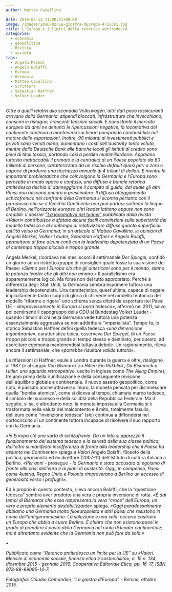 ```yaml
---
author: Matteo Cavallino

date: 2016-02-12 11:00:51+00:00
image: /images/2016/02/La-giostra-dEuropa-471x381.jpg
title: L'Europa e i limiti della retorica antitedesca
categories:
  - economia
  - geopolitica
  - Rivista
  - società
tags:
  - Angela Merkel
  - Angelo Bolaffi
  - Europa
  - Germania
  - Matteo Cavallino
  - Scritture
  - Sebastian Haffner
  - Volker Lauder
---
```


_Oltre a quelli relativi allo scandalo Volkswagen, altri dati poco rassicuranti arrivano dalla Germania: stipendi bloccati, infrastrutture che invecchiano, consumi in ristagno, crescenti tensioni sociali. E nonostante il mercato europeo da anni ne denunci le ripercussioni negative, la locomotiva del continente continua a mantenersi sui binari pompando combustibile nel motore delle esportazioni. Inoltre, 90 miliardi di investimenti pubblici e privati sono venuti meno, aumentano i costi dell'austerity tanto voluta, mentre dalla Deutsche Bank alle banche locali gli istituti di credito sono pieni di titoli tossici, portando così a perdite multimiliardarie. Appaiono tuttavia inattaccabili il primato e la centralità di un Paese popolato da 80 miliardi di persone, caratterizzato da un rischio default quasi pari a zero e capace di produrre una ricchezza annuale di 4 trilioni di dollari. E mentre le importanti problematiche che coinvolgono la Germania e l'Europa sono percepite in modo opaco e confuso, una diffusa e banale retorica antitedesca rischia di danneggiarne il compito di guida, dal quale gli altri Paesi non riescono ancora a prescindere. Il diffuso atteggiamento schizofrenico nei confronti della Germania si scontra pertanto con il paradosso che se il Vecchio Continente non può parlare soltanto la lingua di Berlino, nell'orizzonte europeo altri leader latitano oppure non sono credibili. Il dossier _[_”La locomotiva nel tunnel”_](http://www.valori.it/economia-solidale/germania-locomotiva-nel-tunnel-su-valori-dicembre-11039.html)_ pubblicato dalla rivista «Valori» contribuisce a sfatare alcune facili convinzioni sulla superiorità del modello tedesco e al contempo di relativizzare diffuse quanto superficiali ostilità verso la Germania; in un articolo di Matteo Cavallino, le opinioni di Angela Merkel, Volker Lauder, Sebastian Haffner e Angelo Bolaffi, permettono di fare alcuni conti con la leadership depotenziata di un Paese al contempo troppo piccolo e troppo grande._

Angela Merkel, ricordava nei mesi scorsi il settimanale _Der Spiegel_, confidò un giorno ad un ristretto gruppo di consiglieri quale fosse la sua visione del Paese: _«Siamo per l'Europa ciò che gli americani sono per il mondo, siamo la potenza leader che gli altri non amano.»_ Il parallelismo era apparentemente logico. Ma forse non del tutto appropriato. Perché a differenza degli Stati Uniti, la Germania sembra esprimere tuttora una leadership depotenziata. Una caratteristica, quest'ultima, capace di negare implicitamente tanto i sogni di gloria di chi vede nel modello teutonico del modello “riforme e rigore” uno schema senza difetti da esportare nei Paesi UE - _«Improvvisamente in Europa si parla tedesco»_, affermò nel 2011, salvo poi pentirsene il capogruppo della CDU al Bundestag Volker Lauder - quando i timori di chi nella Germania vede tuttora una potenza essenzialmente aggressiva se non addirittura “imperialista”. Tempo fa, lo storico Sebastian Haffner definì quella tedesca _«una dimensione ingombrante»_, caratteristica tipica, osservava _Der Spiegel_, di un Paese troppo piccolo e troppo grande al tempo stesso e destinato, per questo, ad esercitare egemonia mantenendosi tuttavia debole. Un ragionamento, rileva ancora il settimanale, che _«potrebbe risultare valido tuttora»_.

Le riflessioni di Haffner, esule a Londra durante la guerra e oltre, risalgono al 1987 (e al saggio _Von Bismarck zu Hitler: Ein Rükblick_, _Da Bismarck a Hitler: uno sguardo retrospettivo_, uscito in inglese come _The Alling Empire_), tre anni prima della riunificazione e della conseguente revisione dell'equilibrio globale e continentale. Il nuovo assetto geopolitico, come noto, è passato anche attraverso l'euro, la moneta pensata per disinnescare quella “bomba atomica”, come si diceva al tempo, chiamata marco tedesco, il simbolo del successo e della solidità della Repubblica Federale. Ma il seguito, si sa, è altrettanto noto: la moneta imposta alla Germania si è trasformata nella valuta del malcontento e il mito, totalmente fasullo, dell'euro come “invenzione tedesca” (_sic_) continua a diffondersi nel cortocircuito di un continente tuttora incapace di risolvere il suo rapporto con la Germania.

_«In Europa c'è una sorta di schizofrenia. Da un lato si apprezza il funzionamento del sistema tedesco e la serietà della sua classe politica; dall'altro si manifesta insofferenza di fronte alla leadership che il Paese ha assunto nel Continente»_ spiega a _Valori_ Angelo Bolaffi, filosofo della politica, germanista ed ex direttore (2007-11) dell'Istituto di cultura italiana a Berlino. _«Per anni_ - prosegue - _la Germania è stata accusata di egoismo di fronte alla crisi dell'euro e ai piani di austerità. Oggi, in compenso, Paesi come Austria, Regno Unito e Polonia rimproverano a Berlino un eccesso di generosità verso i profughi»_.

Ed è proprio in questo contesto, rileva ancora Bolaffi, che la “questione tedesca” sembra aver prodotto una vera e propria inversione di rotta. _«È dai tempi di Bismarck che essa rappresenta la vera “croce” dell'Europa, un vero e proprio elemento destabilizzante»_ spiega. _«Oggi paradossalmente abbiamo una Germania molto filoeuropeista e altri paesi che resistono in nome dell'antigermanesimo. La soluzione è una sola: occorre costruire un'Europa che abbia a cuore Berlino. È chiaro che non esistono paesi in grado di prendere il posto della Germania nel ruolo di leader continentale; ma è altrettanto evidente che la Germania non può fare da sola.»_

•

_Pubblicato come “Retorica antitedesca un limite per la UE” su «Valori. Mensile di economia sociale, finanza etica e sostenibilità», a. 15 n. 134, dicembre 2015 - gennaio 2016, Cooperativa Editoriale Etica, pp. 16-17, ISBN 978-88-99095-14-7._

_Fotografia: Claudio Comandini, “La giostra d'Europa” - Berlino, ottobre 2015._
